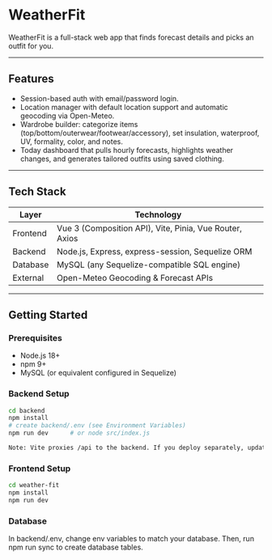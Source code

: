 # WeatherFit

WeatherFit is a full-stack web app that finds forecast details and picks an outfit for you.

---

## Features
- Session-based auth with email/password login.
- Location manager with default location support and automatic geocoding via Open-Meteo.
- Wardrobe builder: categorize items (top/bottom/outerwear/footwear/accessory), set insulation, waterproof, UV, formality, color, and notes.
- Today dashboard that pulls hourly forecasts, highlights weather changes, and generates tailored outfits using saved clothing.

---

## Tech Stack
| Layer      | Technology |
|------------|------------|
| Frontend   | Vue 3 (Composition API), Vite, Pinia, Vue Router, Axios |
| Backend    | Node.js, Express, express-session, Sequelize ORM       |
| Database   | MySQL (any Sequelize-compatible SQL engine)       |
| External   | Open-Meteo Geocoding & Forecast APIs                   |

---

## Getting Started

### Prerequisites
- Node.js 18+
- npm 9+
- MySQL (or equivalent configured in Sequelize)

### Backend Setup
```bash
cd backend
npm install
# create backend/.env (see Environment Variables)
npm run dev      # or node src/index.js

Note: Vite proxies /api to the backend. If you deploy separately, update src/lib/api.js accordingly.
```

### Frontend Setup
```bash
cd weather-fit
npm install
npm run dev

```
### Database
In backend/.env, change env variables to match your database. 
Then, run npm run sync to create database tables.




